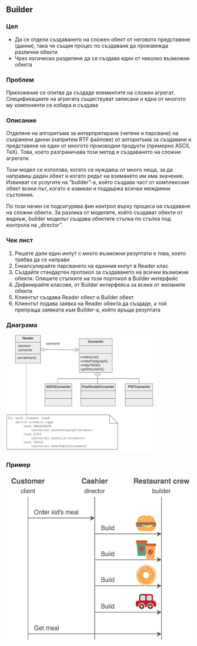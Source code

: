 ## Builder ##


### Цел ###

- Да се отдели създаването на сложен обект от неговото представяне (данни), така че същия процес по създаване да произвежда различни обекти
- Чрез логическо разделяне да се създава един от няколко възможни обекта


### Проблем ###

Приложение се опитва да създаде елементите на сложен агрегат. Спецификациите на агрегата съществуват записани и една от многото му компоненти се избира и създава

### Описание ###

Отделяне на алгоритъма за интерпретиране (четене и парсване) на съхранени данни (напритем RTF файлове) от алгоритъма за създаване и представяне на един от многото производни продукти (примерно ASCII, TeX). Това, което разграничава този метод е създаването на сложни агрегати.

Този модел се използва, когато се нуждаеш от много неща, за да направиш даден обект и когато редът на взимането им има значение. Извикват се услугите на “builder”-a, който създава част от комплексния обект всеки път, когато е извикан и поддържа всички междинни състояния.

По този начин се подсигурява фин контрол върху процеса на създаване на сложни обекти. За разлика от моделите, който създават обекти от веднъж, builder моделът създава обектите стъпка по стъпка под контрола на „director”.

### Чек лист ###

1. Решете дали един инпут с много възможни резултати е това, което трябва да се направи
2. Енкапсулирайте парсването на единния инпут в Reader клас
3. Създайте стандартен протокол за създаването на всички възможни обекти. Опишете стъпките на този портокол в Builder интерфейс
4. Дефинирайте класове, от Builder интерфейса за всеки от желаните обекти
5. Клиентът създава Reader обект и Builder обект
6. Клиентът подава заявка на Reader обекта да създаде, а той препраща заявката към Builder-а, който връща резултата

### Диаграма ###

![alt tag](diagrams/builder.png)

### Пример ###

![alt tag](diagrams/builder-example.png)
